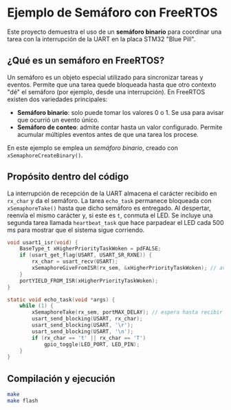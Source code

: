 # Ejemplo de Semáforo con FreeRTOS

Este proyecto demuestra el uso de un **semáforo binario** para coordinar una tarea con la interrupción de la UART en la placa STM32 "Blue Pill".

## ¿Qué es un semáforo en FreeRTOS?

Un semáforo es un objeto especial utilizado para sincronizar tareas y eventos. Permite que una tarea quede bloqueada hasta que otro contexto "dé" el semáforo (por ejemplo, desde una interrupción). En FreeRTOS existen dos variedades principales:
- **Semáforo binario**: solo puede tomar los valores 0 o 1. Se usa para avisar que ocurrió un evento único.
- **Semáforo de conteo**: admite contar hasta un valor configurado. Permite acumular múltiples eventos antes de que una tarea los procese.

En este ejemplo se emplea un *semáforo binario*, creado con `xSemaphoreCreateBinary()`.

## Propósito dentro del código

La interrupción de recepción de la UART almacena el carácter recibido en `rx_char` y da el semáforo. La tarea `echo_task` permanece bloqueada con `xSemaphoreTake()` hasta que dicho semáforo es entregado. Al despertar, reenvía el mismo carácter y, si este es `t`, conmuta el LED. Se incluye una segunda tarea llamada `heartbeat_task` que hace parpadear el LED cada 500 ms para mostrar que el sistema sigue corriendo.

```c
void usart1_isr(void) {
    BaseType_t xHigherPriorityTaskWoken = pdFALSE;
    if (usart_get_flag(USART, USART_SR_RXNE)) {
        rx_char = usart_recv(USART);
        xSemaphoreGiveFromISR(rx_sem, &xHigherPriorityTaskWoken); // avisa a la tarea
    }
    portYIELD_FROM_ISR(xHigherPriorityTaskWoken);
}

static void echo_task(void *args) {
    while (1) {
        xSemaphoreTake(rx_sem, portMAX_DELAY); // espera hasta recibir un byte
        usart_send_blocking(USART, rx_char);
        usart_send_blocking(USART, '\r');
        usart_send_blocking(USART, '\n');
        if (rx_char == 't' || rx_char == 'T')
            gpio_toggle(LED_PORT, LED_PIN);
    }
}
```

## Compilación y ejecución

```bash
make
make flash
```

